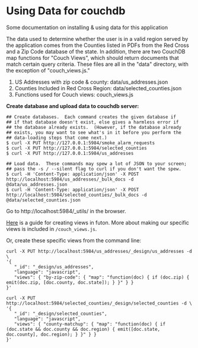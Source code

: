 # Using Data for couchdb

Some documentation on installing & using data for this application

The data used to determine whether the user is in a valid region
served by the application comes from the Counties listed in PDFs from
the Red Cross and a Zip Code database of the state. In addition, there
are two CouchDB map functions for "Couch Views", which should return
documents that match certain query criteria.  These files are all in
the "data" directory, with the exception of "couch_views.js."

1. US Addresses with zip code & county: data/us_addresses.json
2. Counties Included in Red Cross Region: data/selected_counties.json
3. Functions used for Couch views: couch_views.js

__Create database and upload data to couchdb server:__

    ## Create databases.  Each command creates the given database if
    ## if that database doesn't exist, else gives a harmless error if
    ## the database already exists.  (However, if the database already
    ## exists, you may want to see what's in it before you perform the
    ## data-loading steps that come next.)
    $ curl -X PUT http://127.0.0.1:5984/smoke_alarm_requests
    $ curl -X PUT http://127.0.0.1:5984/selected_counties
    $ curl -X PUT http://127.0.0.1:5984/us_addresses

    ## Load data.  These commands may spew a lot of JSON to your screen;
    ## pass the -s / --silent flag to curl if you don't want the spew.
    $ curl -H 'Content-Type: application/json' -X POST http://localhost:5984/us_addresses/_bulk_docs -d @data/us_addresses.json
    $ curl -H 'Content-Type: application/json' -X POST http://localhost:5984/selected_counties/_bulk_docs -d @data/selected_counties.json

Go to http://localhost:5984/_utils/ in the browser.

[Here](http://blog.vicmetcalfe.com/2011/04/11/creating-views-in-couchdb-futon/)
is a guide for creating views in futon.  More about making our specific views is
included in `/couch_views.js`.

Or, create these specific views from the command line:

```
curl -X PUT http://localhost:5984/us_addresses/_design/us_addresses -d \
'{
   "_id": "_design/us_addresses",
   "language": "javascript",
   "views": { "by-zip-code": { "map": "function(doc) { if (doc.zip) { emit(doc.zip, [doc.county, doc.state]); } }" } }
}'

curl -X PUT http://localhost:5984/selected_counties/_design/selected_counties -d \
'{
   "_id": "_design/selected_counties",
   "language": "javascript",
   "views": { "county-matchup": { "map": "function(doc) { if (doc.state && doc.county && doc.region) { emit([doc.state, doc.county], doc.region); } }" } }
}'


```